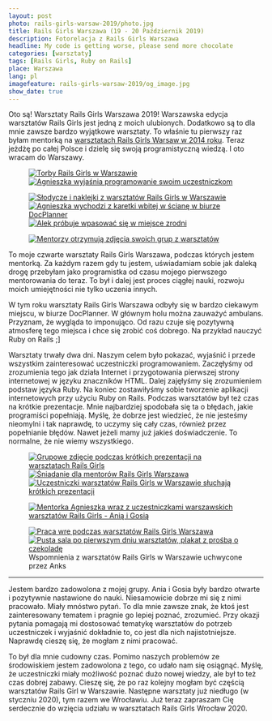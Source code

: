 ```yaml
---
layout: post
photo: rails-girls-warsaw-2019/photo.jpg
title: Rails Girls Warszawa (19 - 20 Październik 2019)
description: Fotorelacja z Rails Girls Warszawa
headline: My code is getting worse, please send more chocolate
categories: [warsztaty]
tags: [Rails Girls, Ruby on Rails]
place: Warszawa
lang: pl
imagefeature: rails-girls-warsaw-2019/og_image.jpg
show_date: true
---
```


Oto są! Warsztaty Rails Girls Warszawa 2019! Warszawska edycja warsztatów Rails Girls jest jedną z moich ulubionych. Dodatkowo są to dla mnie zawsze bardzo wyjątkowe warsztaty. To właśnie tu pierwszy raz byłam mentorką na <a href="{{ site.baseurl }}/rails-girls-warsaw" title="Rails Girls Warszawa - pierwszy raz jako mentorka">warsztatach Rails Girls Warsaw w 2014 roku</a>. Teraz jeżdżę po całej Polsce i dzielę się swoją programistyczną wiedzą. I oto wracam do Warszawy.

<figure class='half'>
  <a href="{{ site.baseurl_root }}/images/rails-girls-warsaw-2019/01-rails-girls-bags.jpg">
    <img src="{{ site.baseurl_root }}/images/rails-girls-warsaw-2019/thumbs/01-rails-girls-bags.jpg"
         alt='Torby Rails Girls w Warszawie'>
  </a>
  <a href="{{ site.baseurl_root }}/images/rails-girls-warsaw-2019/02-agnieszka-teaching.jpg">
    <img src="{{ site.baseurl_root }}/images/rails-girls-warsaw-2019/thumbs/02-agnieszka-teaching.jpg"
         alt='Agnieszka wyjaśnia programowanie swoim uczestniczkom'>
  </a>
</figure>
<figure class='third'>
  <a href="{{ site.baseurl_root }}/images/rails-girls-warsaw-2019/03-rails-girls-sweets.jpg">
    <img src="{{ site.baseurl_root }}/images/rails-girls-warsaw-2019/thumbs/03-rails-girls-sweets.jpg"
         alt="Słodycze i naklejki z warsztatów Rails Girls w Warszawie">
  </a>
  <a href="{{ site.baseurl_root }}/images/rails-girls-warsaw-2019/04-rails-girls-ambulance.jpg">
    <img src="{{ site.baseurl_root }}/images/rails-girls-warsaw-2019/thumbs/04-rails-girls-ambulance.jpg"
         alt='Agnieszka wychodzi z karetki wbitej w ścianę w biurze DocPlanner'>
  </a>
  <a href="{{ site.baseurl_root }}/images/rails-girls-warsaw-2019/05-dead-mentor.jpg">
    <img src="{{ site.baseurl_root }}/images/rails-girls-warsaw-2019/thumbs/05-dead-mentor.jpg"
         alt='Alek próbuje wpasować się w miejsce zrodni'>
  </a>
</figure>
<figure>
  <a href="{{ site.baseurl_root }}/images/rails-girls-warsaw-2019/06-agnieszka-alek.jpg">
    <img src="{{ site.baseurl_root }}/images/rails-girls-warsaw-2019/thumbs/06-agnieszka-alek.jpg"
         alt='Mentorzy otrzymują zdjęcia swoich grup z warsztatów'>
  </a>
</figure>

To moje czwarte warsztaty Rails Girls Warszawa, podczas których jestem mentorką. Za każdym razem gdy tu jestem, uświadamiam sobie jak daleką drogę przebyłam jako programistka od czasu mojego pierwszego mentorowania do teraz. To był i dalej jest proces ciągłej nauki, rozwoju moich umiejętności nie tylko uczenia innych.

W tym roku warsztaty Rails Girls Warszawa odbyły się w bardzo ciekawym miejscu, w biurze DocPlanner. W głównym holu można zauważyć ambulans. Przyznam, że wygląda to imponująco. Od razu czuje się pozytywną atmosferę tego miejsca i chce się zrobić coś dobrego. Na przykład nauczyć Ruby on Rails ;]

Warsztaty trwały dwa dni. Naszym celem było pokazać, wyjaśnić i przede wszystkim zainteresować uczestniczki programowaniem. Zaczęłyśmy od zrozumienia tego jak działa Internet i przygotowania pierwszej strony internetowej w języku znaczników HTML. Dalej zajęłyśmy się zrozumieniem podstaw języka Ruby. Na koniec zostawiłyśmy sobie tworzenie aplikacji internetowych przy użyciu Ruby on Rails. Podczas warsztatów był też czas na krótkie prezentacje. Mnie najbardziej spodobała się ta o błędach, jakie programiści popełniają. Myślę, że dobrze jest wiedzieć, że nie jesteśmy nieomylni i tak naprawdę, to uczymy się cały czas, również przez popełnianie błędów. Nawet jeżeli mamy już jakieś doświadczenie. To normalne, że nie wiemy wszystkiego.

<figure class='third'>
  <a href="{{ site.baseurl_root }}/images/rails-girls-warsaw-2019/07-rails-girls-presentation.jpg">
    <img src="{{ site.baseurl_root }}/images/rails-girls-warsaw-2019/thumbs/07-rails-girls-presentation.jpg"
         alt='Grupowe zdjęcie podczas krótkich prezentacji na warsztatach Rails Girls'>
  </a>
  <a href="{{ site.baseurl_root }}/images/rails-girls-warsaw-2019/08-rails-girls-lunch.jpg">
    <img src="{{ site.baseurl_root }}/images/rails-girls-warsaw-2019/thumbs/08-rails-girls-lunch.jpg"
         alt='Śniadanie dla mentorów Rails Girls Warszawa'>
  </a>
  <a href="{{ site.baseurl_root }}/images/rails-girls-warsaw-2019/09-rails-girls-motivation-talks.jpg">
    <img src="{{ site.baseurl_root }}/images/rails-girls-warsaw-2019/thumbs/09-rails-girls-motivation-talks.jpg"
         alt='Uczestniczki warsztatów Rails Girls w Warszawie słuchają krótkich prezentacji'>
  </a>
</figure>
<figure>
  <a href="{{ site.baseurl_root }}/images/rails-girls-warsaw-2019/10-agnieszka-with-girls.jpg">
    <img src="{{ site.baseurl_root }}/images/rails-girls-warsaw-2019/thumbs/10-agnieszka-with-girls.jpg"
         alt='Mentorka Agnieszka wraz z uczestniczkami warszawskich warsztatów Rails Girls - Anią i Gosią'>
  </a>
</figure>
<figure class='half'>
  <a href="{{ site.baseurl_root }}/images/rails-girls-warsaw-2019/11-rails-girls-workshops-in-progress.jpg">
    <img src="{{ site.baseurl_root }}/images/rails-girls-warsaw-2019/thumbs/11-rails-girls-workshops-in-progress.jpg"
         alt='Praca wre podczas warsztatów Rails Girls Warszawa'>
  </a>
  <a href="{{ site.baseurl_root }}/images/rails-girls-warsaw-2019/12-please-send-more-chocolate.jpg">
    <img src="{{ site.baseurl_root }}/images/rails-girls-warsaw-2019/thumbs/12-please-send-more-chocolate.jpg"
         alt='Pusta sala po pierwszym dniu warsztatów, plakat z prośbą o czekoladę'>
  </a>
  <figcaption>Wspomnienia z warsztatów Rails Girls w Warszawie uchwycone przez Anks</figcaption>
</figure>

----

Jestem bardzo zadowolona z mojej grupy. Ania i Gosia były bardzo otwarte i pozytywnie nastawione do nauki. Niesamowicie dobrze mi się z nimi pracowało. Miały mnóstwo pytań. To dla mnie zawsze znak, że ktoś jest zainteresowany tematem i pragnie go lepiej poznać, zrozumieć. Przy okazji pytania pomagają mi dostosować tematykę warsztatów do potrzeb uczestniczek i wyjaśnić dokładnie to, co jest dla nich najistotniejsze. Naprawdę cieszę się, że mogłam z nimi pracować.

To był dla mnie cudowny czas. Pomimo naszych problemów ze środowiskiem jestem zadowolona z tego, co udało nam się osiągnąć. Myślę, że uczestniczki miały możliwość poznać dużo nowej wiedzy, ale był to też czas dobrej zabawy. Cieszę się, że po raz kolejny mogłam być częścią warsztatów Rails Girl w Warszawie. Następne warsztaty już niedługo (w styczniu 2020), tym razem we Wrocławiu. Już teraz zapraszam Cię serdecznie do wzięcia udziału w warsztatach Rails Girls Wrocław 2020.
